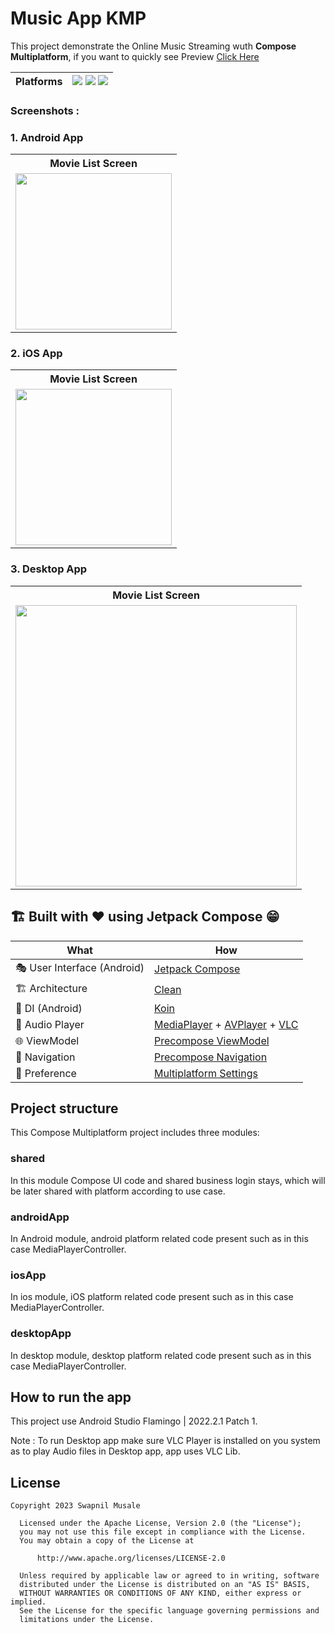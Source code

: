 # Music App KMP
This project demonstrate the Online Music Streaming wuth **Compose Multiplatform**, if you want to quickly see Preview [Click Here](https://github.com/swap-musale/Music-App-KMP/assets/125433713/b9ea0234-aee4-45a3-a564-04b417b54db5)

| Platforms | ![](https://img.shields.io/badge/Android-black.svg?style=for-the-badge&logo=android) ![](https://img.shields.io/badge/iOS-black.svg?style=for-the-badge&logo=apple) ![](https://img.shields.io/badge/-Desktop-black?style=for-the-badge&logo=desktop)  |
|-----------|---|


### Screenshots :
### 1. Android App

<table style="width:100%">
  <tr>
    <th>Movie List Screen</th>
  </tr>
  <tr>
    <td><img src = "https://github.com/swap-musale/Music-App-KMP/assets/125433713/08b185c9-6007-466c-a8d6-5f005b5b2ad2" width=250/></td> 
  </tr>
</table>

### 2. iOS App

<table style="width:100%">
  <tr>
    <th>Movie List Screen</th>
  </tr>
  <tr>
    <td><img src = "https://github.com/swap-musale/Music-App-KMP/assets/125433713/0031dc95-5758-4fbf-8118-f41795c87583" width=250/></td> 
  </tr>
</table>

### 3. Desktop App

<table style="width:100%">
  <tr>
    <th>Movie List Screen</th>
  </tr>
  <tr>
    <td><img src = "https://github.com/swap-musale/Music-App-KMP/assets/125433713/31d22233-f6de-475c-b4ee-c8b6f61ae0df" width=450/></td> 
  </tr>
</table>


## 🏗️️ Built with ❤️ using Jetpack Compose 😁

| What            | How                        |
|----------------	|------------------------------	|
| 🎭 User Interface (Android)   | [Jetpack Compose](https://developer.android.com/jetpack/compose)                |
| 🏗 Architecture    | [Clean](https://blog.cleancoder.com/uncle-bob/2012/08/13/the-clean-architecture.html)                            |
| 💉 DI (Android)                | [Koin]()                        |
| 🎵 Audio Player            | [MediaPlayer](https://developer.android.com/guide/topics/media/mediaplayer) + [AVPlayer](https://developer.apple.com/documentation/avfoundation/avplayer/) + [VLC](https://www.videolan.org/vlc/)                |
| 🌐 ViewModel        | [Precompose ViewModel](https://github.com/Tlaster/PreCompose/blob/master/docs/component/view_model.md)                        |
| 🧭 Navigation            | [Precompose Navigation](https://github.com/Tlaster/PreCompose/blob/master/docs/component/navigation.md)                            |
| 🧭 Preference            | [Multiplatform Settings](https://github.com/JetBrains/compose-multiplatform)                            |


## Project structure

This Compose Multiplatform project includes three modules:

### shared
In this module Compose UI code and shared business login stays, which will be later shared with platform according to use case.

### androidApp
In Android module, android platform related code present such as in this case MediaPlayerController.

### iosApp
In ios module, iOS platform related code present such as in this case MediaPlayerController.

### desktopApp
In desktop module, desktop platform related code present such as in this case MediaPlayerController.

## How to run the app
This project use Android Studio Flamingo | 2022.2.1 Patch 1.

Note : To run Desktop app make sure VLC Player is installed on you system as to play Audio files in Desktop app, app uses VLC Lib.

## License
 ```
 Copyright 2023 Swapnil Musale

   Licensed under the Apache License, Version 2.0 (the "License");
   you may not use this file except in compliance with the License.
   You may obtain a copy of the License at

       http://www.apache.org/licenses/LICENSE-2.0

   Unless required by applicable law or agreed to in writing, software
   distributed under the License is distributed on an "AS IS" BASIS,
   WITHOUT WARRANTIES OR CONDITIONS OF ANY KIND, either express or implied.
   See the License for the specific language governing permissions and
   limitations under the License.
   ```
